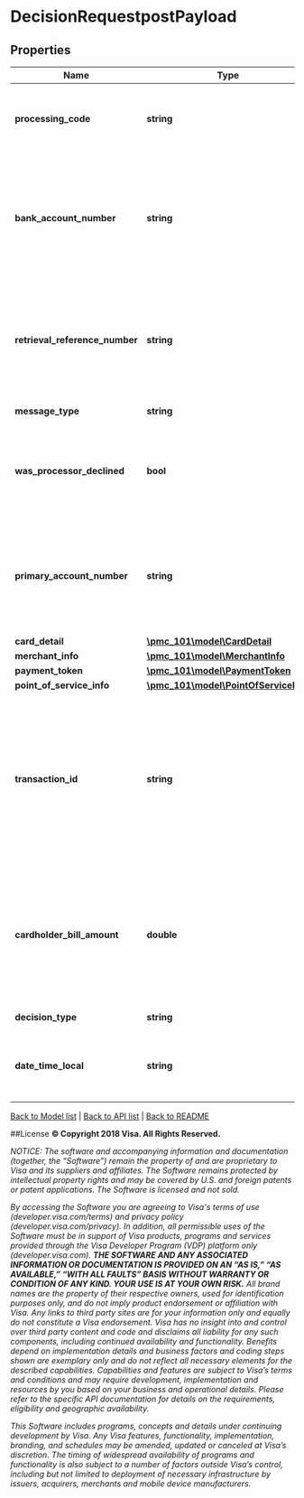 # DecisionRequestpostPayload

## Properties
Name | Type | Description | Notes
------------ | ------------- | ------------- | -------------
**processing_code** | **string** | ISO processing code must be numeric, must be 6 positions | 
**bank_account_number** | **string** | The bank acocunt number for which the decision is to be made, must be between 16 and 19 numeric digits | [optional] 
**retrieval_reference_number** | **string** | The retrieval reference number assigned by the card acceptor, must be at least 1 character alphanumeric | 
**message_type** | **string** | ISO message type | 
**was_processor_declined** | **bool** | Provided along with decision type INFORM to indicate if the transaction was declined or approved . | [optional] 
**primary_account_number** | **string** | The card number for which the decision is to be made, must be between 16 and 19 numeric digits | 
**card_detail** | [**\pmc_101\model\CardDetail**](CardDetail.md) |  | [optional] 
**merchant_info** | [**\pmc_101\model\MerchantInfo**](MerchantInfo.md) |  | 
**payment_token** | [**\pmc_101\model\PaymentToken**](PaymentToken.md) |  | [optional] 
**point_of_service_info** | [**\pmc_101\model\PointOfServiceInfo**](PointOfServiceInfo.md) |  | 
**transaction_id** | **string** | The unique transaction ID assigned by processing gateway. In case of NON visa processed transaction, this will be a Unique tranID from Issuer system. | [optional] 
**cardholder_bill_amount** | **double** | The total amount to be billed to the cardholder inclusive of any fees assessed.  This amount must be in the card issuers currency. | 
**decision_type** | **string** | The decision request type. | 
**date_time_local** | **string** | The date and time the transaction originated in the format: mmddhhmms | 

[Back to Model list](../../README.md#documentation-for-models)   |   [Back to API list](../../README.md#documentation-for-api-endpoints)   |   [Back to README](../../README.md)



##License
**© Copyright 2018 Visa. All Rights Reserved.**

*NOTICE: The software and accompanying information and documentation (together, the “Software”) remain the property of
and are proprietary to Visa and its suppliers and affiliates. The Software remains protected by intellectual property
rights and may be covered by U.S. and foreign patents or patent applications. The Software is licensed and not sold.*

*By accessing the Software you are agreeing to Visa's terms of use (developer.visa.com/terms) and privacy policy (developer.visa.com/privacy).
In addition, all permissible uses of the Software must be in support of Visa products, programs and services provided
through the Visa Developer Program (VDP) platform only (developer.visa.com). **THE SOFTWARE AND ANY ASSOCIATED
INFORMATION OR DOCUMENTATION IS PROVIDED ON AN “AS IS,” “AS AVAILABLE,” “WITH ALL FAULTS” BASIS WITHOUT WARRANTY OR
CONDITION OF ANY KIND. YOUR USE IS AT YOUR OWN RISK.** All brand names are the property of their respective owners, used for identification purposes only, and do not imply
product endorsement or affiliation with Visa. Any links to third party sites are for your information only and equally
do not constitute a Visa endorsement. Visa has no insight into and control over third party content and code and disclaims
all liability for any such components, including continued availability and functionality. Benefits depend on implementation
details and business factors and coding steps shown are exemplary only and do not reflect all necessary elements for the
described capabilities. Capabilities and features are subject to Visa’s terms and conditions and may require development,
implementation and resources by you based on your business and operational details. Please refer to the specific
API documentation for details on the requirements, eligibility and geographic availability.*

*This Software includes programs, concepts and details under continuing development by Visa. Any Visa features,
functionality, implementation, branding, and schedules may be amended, updated or canceled at Visa’s discretion.
The timing of widespread availability of programs and functionality is also subject to a number of factors outside Visa’s control,
including but not limited to deployment of necessary infrastructure by issuers, acquirers, merchants and mobile device manufacturers.*